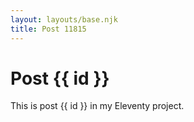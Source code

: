 ```yaml
---
layout: layouts/base.njk
title: Post 11815
---
```


# Post {{ id }}

This is post {{ id }} in my Eleventy project.
